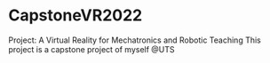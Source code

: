 # CapstoneVR2022

Project: A Virtual Reality for Mechatronics and Robotic Teaching
This project is a capstone project of myself @UTS
